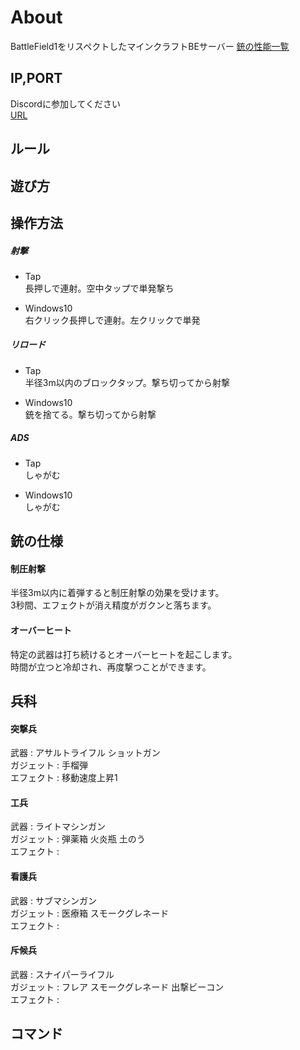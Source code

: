 # About
BattleField1をリスペクトしたマインクラフトBEサーバー
[銃の性能一覧](https://minedeeprock.github.io/GunsData)

## IP,PORT
Discordに参加してください  
[URL](https://discord.gg/xKRYNBg)

## ルール

## 遊び方

## 操作方法
##### 射撃
- Tap  
長押しで連射。空中タップで単発撃ち

- Windows10  
右クリック長押しで連射。左クリックで単発

##### リロード
- Tap  
半径3m以内のブロックタップ。撃ち切ってから射撃

- Windows10  
銃を捨てる。撃ち切ってから射撃

##### ADS
- Tap  
しゃがむ

- Windows10  
しゃがむ

## 銃の仕様

#### 制圧射撃
半径3m以内に着弾すると制圧射撃の効果を受けます。  
3秒間、エフェクトが消え精度がガクンと落ちます。

#### オーバーヒート
特定の武器は打ち続けるとオーバーヒートを起こします。  
時間が立つと冷却され、再度撃つことができます。

## 兵科
#### 突撃兵  
 武器 : アサルトライフル ショットガン  
 ガジェット : 手榴弾  
 エフェクト : 移動速度上昇1  
#### 工兵  
  武器 : ライトマシンガン  
  ガジェット : 弾薬箱 火炎瓶 土のう  
  エフェクト :   
#### 看護兵  
   武器 : サブマシンガン  
   ガジェット : 医療箱 スモークグレネード  
   エフェクト :   
#### 斥候兵  
   武器 : スナイパーライフル  
   ガジェット : フレア スモークグレネード 出撃ビーコン  
   エフェクト :   

## コマンド



